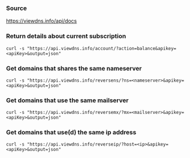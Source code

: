 ### Source
https://viewdns.info/api/docs

### Return details about current subscription
```
curl -s "https://api.viewdns.info/account/?action=balance&apikey=<apiKey>&output=json" 
```

### Get domains that shares the same nameserver
```
curl -s "https://api.viewdns.info/reversens/?ns=<nameserver>&apikey=<apiKey>&output=json"
```

### Get domains that use the same mailserver
```
curl -s "https://api.viewdns.info/reversemx/?mx=<mailserver>&apikey=<apiKey>&output=json"
```

### Get domains that use(d) the same ip address
```
curl -s "https://api.viewdns.info/reverseip/?host=<ip>&apikey=<apiKey>&output=json"
```

